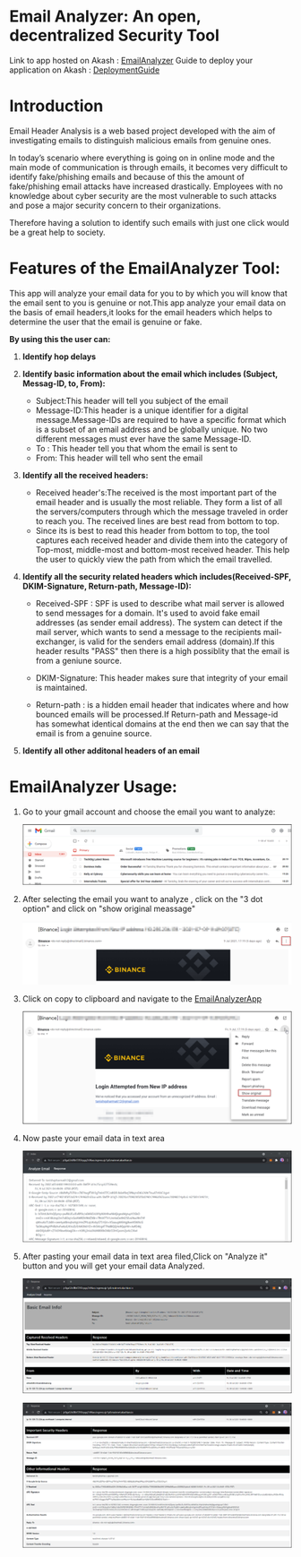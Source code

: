 # Email Analyzer: An open, decentralized Security Tool

Link to app hosted on Akash : <a href="http://jc0ga52s0lbt7293rpgq7s96ao.ingress.sjc1p0.mainnet.akashian.io/">EmailAnalyzer</a> 
Guide to deploy your application on Akash : <a href=" https://github.com/TanishqDsharma/EmailAnalyzer-Akash-CLoud/blob/main/Guide_to_Deploy_your_Application_on_Akash.md">DeploymentGuide</a>

# Introduction

Email Header Analysis is a web based project developed with the aim of investigating emails to distinguish malicious emails from genuine ones.

In today’s scenario where everything is going on in online mode and the main mode of communication is through emails, it becomes very difficult to identify fake/phishing emails and because of this the amount of fake/phishing email attacks have increased drastically. Employees with no knowledge about cyber security are the most vulnerable to such attacks and pose a major security concern to their organizations.

Therefore having a solution to identify such emails with just one click would be a great help to society.

# Features of the EmailAnalyzer Tool:

This app will analyze your email data for you to by which you will know that the email sent to you is genuine or not.This app analyze your email data on the basis of email headers,it looks for the email headers which helps to determine the user that the email is genuine or fake.

<b>By using this the user can:</b>
 1) <b>Identify hop delays</b>
 2) <b>Identify basic information about the email which includes (Subject, Messag-ID, to, From):</b>
     * Subject:This header will tell you subject of the email
     * Message-ID:This header is a unique identifier for a digital message.Message-IDs are required to have a specific format which is a subset of an email address and be globally unique. No two different messages must ever have the same Message-ID.
     * To : This header tell you that whom the email is sent to
     * From: This header will tell who sent the email
  
 3) <b>Identify all the received headers:</b>
     * Received header's:The received is the most important part of the email header and is usually the most reliable. They form a list of all the servers/computers through which the message traveled in order to reach you. The received lines are best read from bottom to top.
     * Since its is best to read this header from bottom to top, the tool captures each received header and divide them into the category of Top-most, middle-most and bottom-most received header. This help the user to quickly view the path from which the email travelled.

 4) <b>Identify all the security related headers which includes(Received-SPF,  DKIM-Signature, Return-path, Message-ID):</b>
 
    * Received-SPF : SPF is used to describe what mail server is allowed to send messages for a domain. It's used to avoid fake email addresses (as sender email address). The system can detect if the mail server, which wants to send a message to the recipients mail-exchanger, is valid for the senders email address (domain).If this header results "PASS" then there is a high possiblity that the email is from a geniune source.
    
    * DKIM-Signature: This header makes sure that integrity of your email is maintained.
    * Return-path : is a hidden email header that indicates where and how bounced emails will be processed.If Return-path and Message-id has somewhat identical domains at the end then we can say that the email is from a genuine source.
 
 5) <b>Identify all other additonal headers of an email</b>

# EmailAnalyzer Usage:

1) Go to your gmail account and choose the email you want to analyze:
   
   ![alt text](https://github.com/TanishqDsharma/EmailAnalyzer-Akash-CLoud/blob/main/screenshots/1%20-%20Gmail.png)

2) After selecting the email you want to analyze , click on the "3 dot option" and click on "show original meassage"
   
   ![alt text](https://github.com/TanishqDsharma/EmailAnalyzer-Akash-CLoud/blob/main/screenshots/2.png)

3) Click on copy to clipboard and navigate to the <a href="http://jc0ga52s0lbt7293rpgq7s96ao.ingress.sjc1p0.mainnet.akashian.io/"> EmailAnalyzerApp</a>
    
    ![alt text](https://github.com/TanishqDsharma/EmailAnalyzer-Akash-CLoud/blob/main/screenshots/3.png) 

4) Now paste your email data in text area
   
   ![alt text](https://github.com/TanishqDsharma/EmailAnalyzer-Akash-CLoud/blob/main/screenshots/4.png)

5) After pasting your email data in text area filed,Click on "Analyze it" button and you will get your email data Analyzed.
   
   ![alt text](https://github.com/TanishqDsharma/EmailAnalyzer-Akash-CLoud/blob/main/screenshots/5.png)
   
   ![alt text](https://github.com/TanishqDsharma/EmailAnalyzer-Akash-CLoud/blob/main/screenshots/6.png)

   
   
   
   


 
